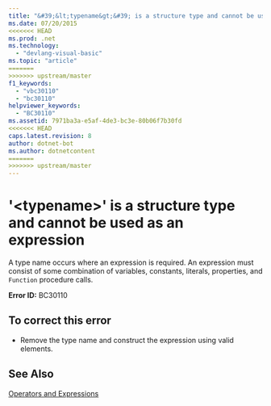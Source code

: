 ```yaml
---
title: "&#39;&lt;typename&gt;&#39; is a structure type and cannot be used as an expression"
ms.date: 07/20/2015
<<<<<<< HEAD
ms.prod: .net
ms.technology: 
  - "devlang-visual-basic"
ms.topic: "article"
=======
>>>>>>> upstream/master
f1_keywords: 
  - "vbc30110"
  - "bc30110"
helpviewer_keywords: 
  - "BC30110"
ms.assetid: 7971ba3a-e5af-4de3-bc3e-80b06f7b30fd
<<<<<<< HEAD
caps.latest.revision: 8
author: dotnet-bot
ms.author: dotnetcontent
=======
>>>>>>> upstream/master
---
```

# &#39;&lt;typename&gt;&#39; is a structure type and cannot be used as an expression
A type name occurs where an expression is required. An expression must consist of some combination of variables, constants, literals, properties, and `Function` procedure calls.  
  
 **Error ID:** BC30110  
  
## To correct this error  
  
-   Remove the type name and construct the expression using valid elements.  
  
## See Also  
 [Operators and Expressions](../../visual-basic/programming-guide/language-features/operators-and-expressions/index.md)
